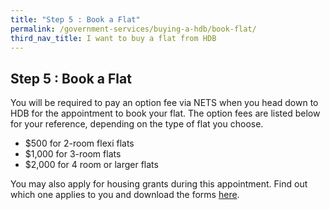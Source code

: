 ```yaml
---
title: "Step 5 : Book a Flat"
permalink: /government-services/buying-a-hdb/book-flat/
third_nav_title: I want to buy a flat from HDB
---
```


## Step 5 : Book a Flat

You will be required to pay an option fee via NETS when you head down to HDB for the appointment to book your flat.
The option fees are listed below for your reference, depending on the type of flat you choose.

- $500 for 2-room flexi flats
- $1,000 for 3-room flats 
- $2,000 for 4 room or larger flats

You may also apply for housing grants during this appointment. Find out which one applies to you and download the forms [here](https://www.hdb.gov.sg/cs/infoweb/residential/buying-a-flat/new/cpf-housing-grants-for-hdb-flats).
